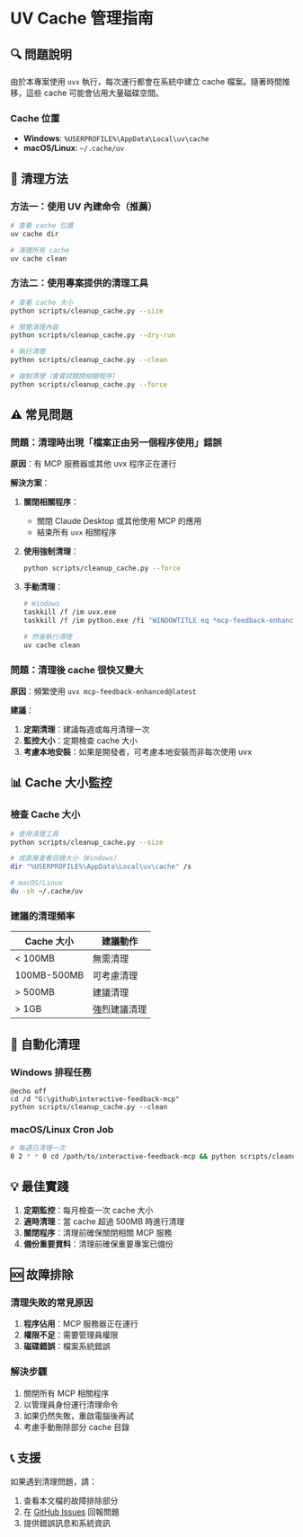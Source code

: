 # UV Cache 管理指南

## 🔍 問題說明

由於本專案使用 `uvx` 執行，每次運行都會在系統中建立 cache 檔案。隨著時間推移，這些 cache 可能會佔用大量磁碟空間。

### Cache 位置
- **Windows**: `%USERPROFILE%\AppData\Local\uv\cache`
- **macOS/Linux**: `~/.cache/uv`

## 🧹 清理方法

### 方法一：使用 UV 內建命令（推薦）

```bash
# 查看 cache 位置
uv cache dir

# 清理所有 cache
uv cache clean
```

### 方法二：使用專案提供的清理工具

```bash
# 查看 cache 大小
python scripts/cleanup_cache.py --size

# 預覽清理內容
python scripts/cleanup_cache.py --dry-run

# 執行清理
python scripts/cleanup_cache.py --clean

# 強制清理（會嘗試關閉相關程序）
python scripts/cleanup_cache.py --force
```

## ⚠️ 常見問題

### 問題：清理時出現「檔案正由另一個程序使用」錯誤

**原因**：有 MCP 服務器或其他 uvx 程序正在運行

**解決方案**：
1. **關閉相關程序**：
   - 關閉 Claude Desktop 或其他使用 MCP 的應用
   - 結束所有 `uvx` 相關程序

2. **使用強制清理**：
   ```bash
   python scripts/cleanup_cache.py --force
   ```

3. **手動清理**：
   ```bash
   # Windows
   taskkill /f /im uvx.exe
   taskkill /f /im python.exe /fi "WINDOWTITLE eq *mcp-feedback-enhanced*"

   # 然後執行清理
   uv cache clean
   ```

### 問題：清理後 cache 很快又變大

**原因**：頻繁使用 `uvx mcp-feedback-enhanced@latest`

**建議**：
1. **定期清理**：建議每週或每月清理一次
2. **監控大小**：定期檢查 cache 大小
3. **考慮本地安裝**：如果是開發者，可考慮本地安裝而非每次使用 uvx

## 📊 Cache 大小監控

### 檢查 Cache 大小

```bash
# 使用清理工具
python scripts/cleanup_cache.py --size

# 或直接查看目錄大小（Windows）
dir "%USERPROFILE%\AppData\Local\uv\cache" /s

# macOS/Linux
du -sh ~/.cache/uv
```

### 建議的清理頻率

| Cache 大小 | 建議動作 |
|-----------|---------|
| < 100MB   | 無需清理 |
| 100MB-500MB | 可考慮清理 |
| > 500MB   | 建議清理 |
| > 1GB     | 強烈建議清理 |

## 🔧 自動化清理

### Windows 排程任務

```batch
@echo off
cd /d "G:\github\interactive-feedback-mcp"
python scripts/cleanup_cache.py --clean
```

### macOS/Linux Cron Job

```bash
# 每週日清理一次
0 2 * * 0 cd /path/to/interactive-feedback-mcp && python scripts/cleanup_cache.py --clean
```

## 💡 最佳實踐

1. **定期監控**：每月檢查一次 cache 大小
2. **適時清理**：當 cache 超過 500MB 時進行清理
3. **關閉程序**：清理前確保關閉相關 MCP 服務
4. **備份重要資料**：清理前確保重要專案已備份

## 🆘 故障排除

### 清理失敗的常見原因

1. **程序佔用**：MCP 服務器正在運行
2. **權限不足**：需要管理員權限
3. **磁碟錯誤**：檔案系統錯誤

### 解決步驟

1. 關閉所有 MCP 相關程序
2. 以管理員身份運行清理命令
3. 如果仍然失敗，重啟電腦後再試
4. 考慮手動刪除部分 cache 目錄

## 📞 支援

如果遇到清理問題，請：
1. 查看本文檔的故障排除部分
2. 在 [GitHub Issues](https://github.com/Minidoracat/mcp-feedback-enhanced/issues) 回報問題
3. 提供錯誤訊息和系統資訊
